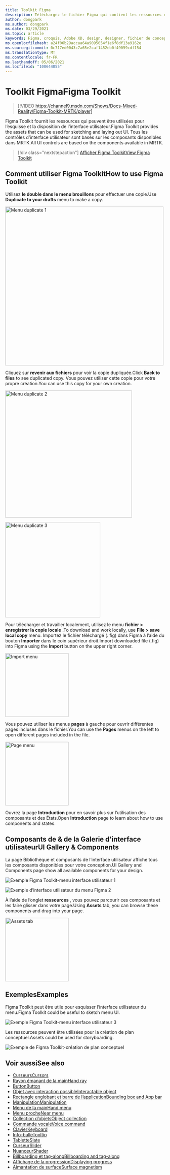 ```yaml
---
title: Toolkit Figma
description: Téléchargez le fichier Figma qui contient les ressources des blocs de construction d’interface utilisateur courants.
author: dongpark
ms.author: dongpark
ms.date: 03/29/2021
ms.topic: article
keywords: Figma, croquis, Adobe XD, design, designer, fichier de conception, conception d’expérience utilisateur, HoloLens, MRTK, boîte à outils de réalité mixte
ms.openlocfilehash: a24f06b29accaa64a9095054f1e6f8df13a9162e
ms.sourcegitcommit: 0c717ed0043c7a65e2caf1452eb0f49059cdf154
ms.translationtype: MT
ms.contentlocale: fr-FR
ms.lasthandoff: 05/06/2021
ms.locfileid: "108644855"
---
```

# <a name="figma-toolkit"></a><span data-ttu-id="aaf1c-104">Toolkit Figma</span><span class="sxs-lookup"><span data-stu-id="aaf1c-104">Figma Toolkit</span></span>

> [!VIDEO https://channel9.msdn.com/Shows/Docs-Mixed-Reality/Figma-Toolkit-MRTK/player]

<span data-ttu-id="aaf1c-105">Figma Toolkit fournit les ressources qui peuvent être utilisées pour l’esquisse et la disposition de l’interface utilisateur.</span><span class="sxs-lookup"><span data-stu-id="aaf1c-105">Figma Toolkit provides the assets that can be used for sketching and laying out UI.</span></span> <span data-ttu-id="aaf1c-106">Tous les contrôles d’interface utilisateur sont basés sur les composants disponibles dans MRTK.</span><span class="sxs-lookup"><span data-stu-id="aaf1c-106">All UI controls are based on the components available in MRTK.</span></span> 

> [!div class="nextstepaction"]
> [<span data-ttu-id="aaf1c-107">Afficher Figma Toolkit</span><span class="sxs-lookup"><span data-stu-id="aaf1c-107">View Figma Toolkit</span></span>](https://www.figma.com/file/ltLag9SxjUIyLQFsp7NNE7/Mixed-Reality-Toolkit-for-Figma?node-id=116%3A4)

## <a name="how-to-use-figma-toolkit"></a><span data-ttu-id="aaf1c-108">Comment utiliser Figma Toolkit</span><span class="sxs-lookup"><span data-stu-id="aaf1c-108">How to use Figma Toolkit</span></span>
<span data-ttu-id="aaf1c-109">Utilisez **le double dans le menu brouillons** pour effectuer une copie.</span><span class="sxs-lookup"><span data-stu-id="aaf1c-109">Use **Duplicate to your drafts** menu to make a copy.</span></span>

<img src="images/UX_Figma_Use1.png" width="500px" alt="Menu duplicate 1"><br>

<span data-ttu-id="aaf1c-110">Cliquez sur **revenir aux fichiers** pour voir la copie dupliquée.</span><span class="sxs-lookup"><span data-stu-id="aaf1c-110">Click **Back to files** to see duplicated copy.</span></span> <span data-ttu-id="aaf1c-111">Vous pouvez utiliser cette copie pour votre propre création.</span><span class="sxs-lookup"><span data-stu-id="aaf1c-111">You can use this copy for your own creation.</span></span>

<img src="images/UX_Figma_Use2.png" width="400px" alt="Menu duplicate 2"><br>

<img src="images/UX_Figma_Use3.png" width="300px" alt="Menu duplicate 3"><br>

<span data-ttu-id="aaf1c-112">Pour télécharger et travailler localement, utilisez le menu **fichier > enregistrer la copie locale** .</span><span class="sxs-lookup"><span data-stu-id="aaf1c-112">To download and work locally, use **File > save local copy** menu.</span></span> <span data-ttu-id="aaf1c-113">Importez le fichier téléchargé (. fig) dans Figma à l’aide du bouton **Importer** dans le coin supérieur droit.</span><span class="sxs-lookup"><span data-stu-id="aaf1c-113">Import downloaded file (.fig) into Figma using the **Import** button on the upper right corner.</span></span>

<img src="images/UX_FigmaToolkit_Import.png" width="200px" alt="Import menu"><br>

<span data-ttu-id="aaf1c-114">Vous pouvez utiliser les menus **pages** à gauche pour ouvrir différentes pages incluses dans le fichier.</span><span class="sxs-lookup"><span data-stu-id="aaf1c-114">You can use the **Pages** menus on the left to open different pages included in the file.</span></span>

<img src="images/UX_FigmaToolkit_PageMenu.png" width="200px" alt="Page menu"><br>

<span data-ttu-id="aaf1c-115">Ouvrez la page **Introduction** pour en savoir plus sur l’utilisation des composants et des États.</span><span class="sxs-lookup"><span data-stu-id="aaf1c-115">Open **Introduction** page to learn about how to use components and states.</span></span>

## <a name="ui-gallery--components"></a><span data-ttu-id="aaf1c-116">Composants de & de la Galerie d’interface utilisateur</span><span class="sxs-lookup"><span data-stu-id="aaf1c-116">UI Gallery & Components</span></span>
<span data-ttu-id="aaf1c-117">La page Bibliothèque et composants de l’interface utilisateur affiche tous les composants disponibles pour votre conception.</span><span class="sxs-lookup"><span data-stu-id="aaf1c-117">UI Gallery and Components page show all available components for your design.</span></span>

![Exemple Figma Toolkit-menu interface utilisateur 1](images/UX_FigmaToolkit_Components_Menu1.png)<br>

![Exemple d’interface utilisateur du menu Figma 2](images/UX_FigmaToolkit_Components_Menu2.png)<br>

<span data-ttu-id="aaf1c-120">À l’aide de l’onglet **ressources** , vous pouvez parcourir ces composants et les faire glisser dans votre page.</span><span class="sxs-lookup"><span data-stu-id="aaf1c-120">Using **Assets** tab, you can browse these components and drag into your page.</span></span>

<img src="images/UX_FigmaToolkit_Components_Menu3.png" width="200px" alt="Assets tab"><br>


## <a name="examples"></a><span data-ttu-id="aaf1c-121">Exemples</span><span class="sxs-lookup"><span data-stu-id="aaf1c-121">Examples</span></span>

<span data-ttu-id="aaf1c-122">Figma Toolkit peut être utile pour esquisser l’interface utilisateur du menu.</span><span class="sxs-lookup"><span data-stu-id="aaf1c-122">Figma Toolkit could be useful to sketch menu UI.</span></span> 

![Exemple Figma Toolkit-menu interface utilisateur 3](images/UX_FigmaToolkit_Examples_Menu.png)<br>


<span data-ttu-id="aaf1c-124">Les ressources peuvent être utilisées pour la création de plan conceptuel.</span><span class="sxs-lookup"><span data-stu-id="aaf1c-124">Assets could be used for storyboarding.</span></span>

![Exemple de Figma Toolkit-création de plan conceptuel](images/UX_FigmaToolkit_Examples_Storyboarding.png)<br>


## <a name="see-also"></a><span data-ttu-id="aaf1c-126">Voir aussi</span><span class="sxs-lookup"><span data-stu-id="aaf1c-126">See also</span></span>

* [<span data-ttu-id="aaf1c-127">Curseurs</span><span class="sxs-lookup"><span data-stu-id="aaf1c-127">Cursors</span></span>](cursors.md)
* [<span data-ttu-id="aaf1c-128">Rayon émanant de la main</span><span class="sxs-lookup"><span data-stu-id="aaf1c-128">Hand ray</span></span>](point-and-commit.md)
* [<span data-ttu-id="aaf1c-129">Button</span><span class="sxs-lookup"><span data-stu-id="aaf1c-129">Button</span></span>](button.md)
* [<span data-ttu-id="aaf1c-130">Objet avec interaction possible</span><span class="sxs-lookup"><span data-stu-id="aaf1c-130">Interactable object</span></span>](interactable-object.md)
* [<span data-ttu-id="aaf1c-131">Rectangle englobant et barre de l’application</span><span class="sxs-lookup"><span data-stu-id="aaf1c-131">Bounding box and App bar</span></span>](app-bar-and-bounding-box.md)
* [<span data-ttu-id="aaf1c-132">Manipulation</span><span class="sxs-lookup"><span data-stu-id="aaf1c-132">Manipulation</span></span>](direct-manipulation.md)
* [<span data-ttu-id="aaf1c-133">Menu de la main</span><span class="sxs-lookup"><span data-stu-id="aaf1c-133">Hand menu</span></span>](hand-menu.md)
* [<span data-ttu-id="aaf1c-134">Menu proche</span><span class="sxs-lookup"><span data-stu-id="aaf1c-134">Near menu</span></span>](near-menu.md)
* [<span data-ttu-id="aaf1c-135">Collection d’objets</span><span class="sxs-lookup"><span data-stu-id="aaf1c-135">Object collection</span></span>](object-collection.md)
* [<span data-ttu-id="aaf1c-136">Commande vocale</span><span class="sxs-lookup"><span data-stu-id="aaf1c-136">Voice command</span></span>](voice-input.md)
* [<span data-ttu-id="aaf1c-137">Clavier</span><span class="sxs-lookup"><span data-stu-id="aaf1c-137">Keyboard</span></span>](keyboard.md)
* [<span data-ttu-id="aaf1c-138">Info-bulle</span><span class="sxs-lookup"><span data-stu-id="aaf1c-138">Tooltip</span></span>](tooltip.md)
* [<span data-ttu-id="aaf1c-139">Tablette</span><span class="sxs-lookup"><span data-stu-id="aaf1c-139">Slate</span></span>](slate.md)
* [<span data-ttu-id="aaf1c-140">Curseur</span><span class="sxs-lookup"><span data-stu-id="aaf1c-140">Slider</span></span>](slider.md)
* [<span data-ttu-id="aaf1c-141">Nuanceur</span><span class="sxs-lookup"><span data-stu-id="aaf1c-141">Shader</span></span>](shader.md)
* [<span data-ttu-id="aaf1c-142">Billboarding et tag-along</span><span class="sxs-lookup"><span data-stu-id="aaf1c-142">Billboarding and tag-along</span></span>](billboarding-and-tag-along.md)
* [<span data-ttu-id="aaf1c-143">Affichage de la progression</span><span class="sxs-lookup"><span data-stu-id="aaf1c-143">Displaying progress</span></span>](progress.md)
* [<span data-ttu-id="aaf1c-144">Aimantation de surface</span><span class="sxs-lookup"><span data-stu-id="aaf1c-144">Surface magnetism</span></span>](surface-magnetism.md)
